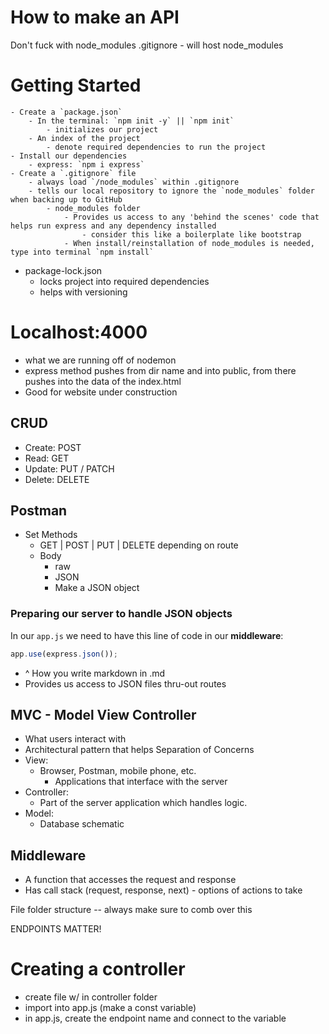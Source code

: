 # How to make an API
Don't fuck with node_modules
.gitignore - will host node_modules
# Getting Started
    - Create a `package.json`
        - In the terminal: `npm init -y` || `npm init`
            - initializes our project
        - An index of the project 
            - denote required dependencies to run the project
    - Install our dependencies 
        - express: `npm i express`
    - Create a `.gitignore` file
        - always load `/node_modules` within .gitignore
        - tells our local repository to ignore the `node_modules` folder when backing up to GitHub
            - node_modules folder
                - Provides us access to any 'behind the scenes' code that helps run express and any dependency installed
                    - consider this like a boilerplate like bootstrap
                - When install/reinstallation of node_modules is needed, type into terminal `npm install`
- package-lock.json
    - locks project into required dependencies
    - helps with versioning 

# Localhost:4000
- what we are running off of nodemon
- express method pushes from dir name and into public, from there pushes into the data of the index.html
- Good for website under construction

## CRUD
- Create: POST
- Read: GET
- Update: PUT / PATCH
- Delete: DELETE

## Postman
- Set Methods
    - GET | POST | PUT | DELETE
    depending on route
    - Body
        - raw
        - JSON
        - Make a JSON object

### Preparing our server to handle JSON objects 
In our `app.js` we need to have this line of code in our **middleware**:
```js
app.use(express.json());
```
- ^ How you write markdown in .md
- Provides us access to JSON files thru-out routes

## MVC - Model View Controller
- What users interact with 
- Architectural pattern that helps Separation of Concerns
- View:
    - Browser, Postman, mobile phone, etc.
        - Applications that interface with the server
- Controller:
    - Part of the server application which handles logic. 
- Model: 
    - Database schematic

## Middleware
- A function that accesses the request and response
- Has call stack (request, response, next) - options of actions to take


File folder structure -- always make sure to comb over this

ENDPOINTS MATTER!

# Creating a controller
- create file w/ in controller folder
- import into app.js (make a const variable)
- in app.js, create the endpoint name and connect to the variable